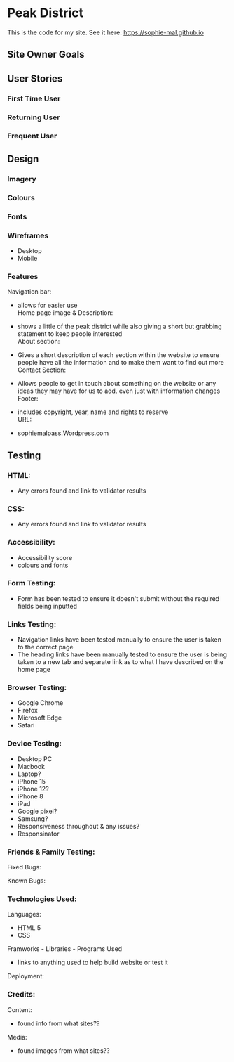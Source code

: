 # Peak District
This is the code for my site. See it here: https://sophie-mal.github.io

Site Owner Goals
----------------

User Stories
------------

### First Time User

### Returning User

### Frequent User

Design
------

### Imagery

### Colours

### Fonts

### Wireframes

-   Desktop
-   Mobile

### Features

Navigation bar:

-   allows for easier use\
Home page image & Description:

-   shows a little of the peak district while also giving a short but grabbing statement to keep people interested\
About section:

-   Gives a short description of each section within the website to ensure people have all the information and to make them want to find out more\
Contact Section:

-   Allows people to get in touch about something on the website or any ideas they may have for us to add. even just with information changes\
Footer:

-   includes copyright, year, name and rights to reserve\
URL:

-   sophiemalpass.Wordpress.com

Testing
-------

### HTML:

-   Any errors found and link to validator results

### CSS:

-   Any errors found and link to validator results

### Accessibility:

-   Accessibility score
-   colours and fonts

### Form Testing:

-   Form has been tested to ensure it doesn't submit without the required fields being inputted

### Links Testing:

-   Navigation links have been tested manually to ensure the user is taken to the correct page
-   The heading links have been manually tested to ensure the user is being taken to a new tab and separate link as to what I have described on the home page

### Browser Testing:

-   Google Chrome
-   Firefox
-   Microsoft Edge
-   Safari

### Device Testing:

-   Desktop PC
-   Macbook
-   Laptop?
-   iPhone 15
-   iPhone 12?
-   iPhone 8
-   iPad
-   Google pixel?
-   Samsung?
-   Responsiveness throughout & any issues?
-   Responsinator

### Friends & Family Testing:

Fixed Bugs:

Known Bugs:

### Technologies Used:

Languages:

-   HTML 5
-   CSS

Framworks - Libraries - Programs Used

-   links to anything used to help build website or test it

Deployment:

### Credits:

Content:

-   found info from what sites??

Media:

-   found images from what sites??